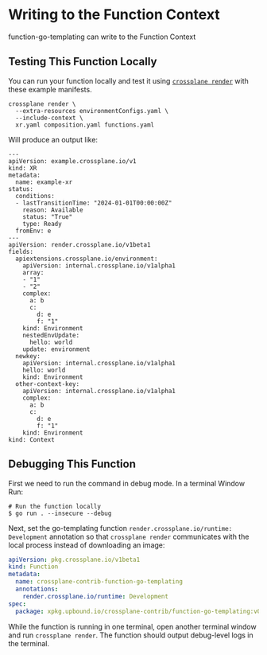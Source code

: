 # Writing to the Function Context

function-go-templating can write to the Function Context

## Testing This Function Locally

You can run your function locally and test it using [`crossplane render`](https://docs.crossplane.io/latest/cli/command-reference/#render)
with these example manifests.

```shell
crossplane render \
  --extra-resources environmentConfigs.yaml \
  --include-context \
  xr.yaml composition.yaml functions.yaml
```

Will produce an output like:

```shell
---
apiVersion: example.crossplane.io/v1
kind: XR
metadata:
  name: example-xr
status:
  conditions:
  - lastTransitionTime: "2024-01-01T00:00:00Z"
    reason: Available
    status: "True"
    type: Ready
  fromEnv: e
---
apiVersion: render.crossplane.io/v1beta1
fields:
  apiextensions.crossplane.io/environment:
    apiVersion: internal.crossplane.io/v1alpha1
    array:
    - "1"
    - "2"
    complex:
      a: b
      c:
        d: e
        f: "1"
    kind: Environment
    nestedEnvUpdate:
      hello: world
    update: environment
  newkey:
    apiVersion: internal.crossplane.io/v1alpha1
    hello: world
    kind: Environment
  other-context-key:
    apiVersion: internal.crossplane.io/v1alpha1
    complex:
      a: b
      c:
        d: e
        f: "1"
    kind: Environment
kind: Context
```

## Debugging This Function

First we need to run the command in debug mode. In a terminal Window Run:

```shell
# Run the function locally
$ go run . --insecure --debug
```

Next, set the go-templating function `render.crossplane.io/runtime: Development` annotation so that
`crossplane render` communicates with the local process instead of downloading an image:

```yaml
apiVersion: pkg.crossplane.io/v1beta1
kind: Function
metadata:
  name: crossplane-contrib-function-go-templating
  annotations: 
    render.crossplane.io/runtime: Development
spec:
  package: xpkg.upbound.io/crossplane-contrib/function-go-templating:v0.6.0
```

While the function is running in one terminal, open another terminal window and run `crossplane render`.
The function should output debug-level logs in the terminal.
